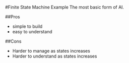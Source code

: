 #Finite State Machine Example
The most basic form of AI.

##Pros
* simple to build
* easy to understand

##Cons
* Harder to manage as states increases
* Harder to understand as states increases
